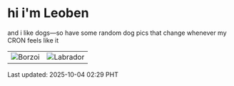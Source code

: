 # hi i'm Leoben

and i like dogs—so have some random dog pics that change whenever my CRON feels like it

|  |  |
|--------|----------|
| ![Borzoi](https://random-dog-vercel.vercel.app/api/random-borzoi?v=1759516160) | ![Labrador](https://random-dog-vercel.vercel.app/api/random-labrador?v=1759516160) |

Last updated: 2025-10-04 02:29 PHT

